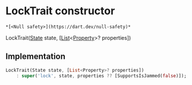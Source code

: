 


# LockTrait constructor




    *[<Null safety>](https://dart.dev/null-safety)*



LockTrait([State](../../yonomi-sdk/State-class.md) state, [[List](https://api.flutter.dev/flutter/dart-core/List-class.html)&lt;[Property](../../yonomi-sdk/Property-class.md)>? properties])





## Implementation

```dart
LockTrait(State state, [List<Property>? properties])
    : super('lock', state, properties ?? [SupportsIsJammed(false)]);
```







